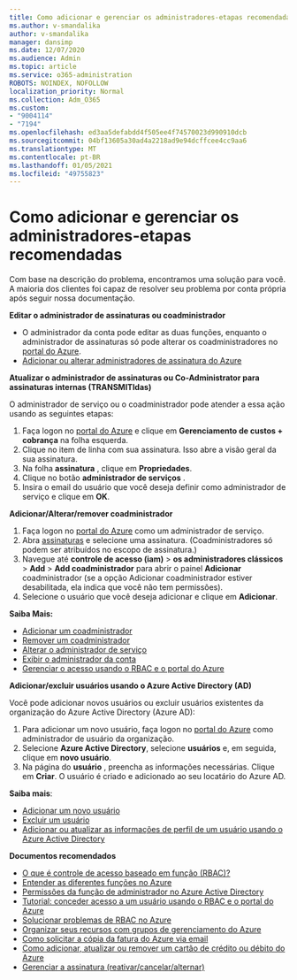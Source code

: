 ```yaml
---
title: Como adicionar e gerenciar os administradores-etapas recomendadas
ms.author: v-smandalika
author: v-smandalika
manager: dansimp
ms.date: 12/07/2020
ms.audience: Admin
ms.topic: article
ms.service: o365-administration
ROBOTS: NOINDEX, NOFOLLOW
localization_priority: Normal
ms.collection: Adm_O365
ms.custom:
- "9004114"
- "7194"
ms.openlocfilehash: ed3aa5defabdd4f505ee4f74570023d990910dcb
ms.sourcegitcommit: 04bf13605a30ad4a2218ad9e94dcffcee4cc9aa6
ms.translationtype: MT
ms.contentlocale: pt-BR
ms.lasthandoff: 01/05/2021
ms.locfileid: "49755823"
---
```

# <a name="how-to-add-and-manage-administrators---recommended-steps"></a>Como adicionar e gerenciar os administradores-etapas recomendadas

Com base na descrição do problema, encontramos uma solução para você. A maioria dos clientes foi capaz de resolver seu problema por conta própria após seguir nossa documentação.

**Editar o administrador de assinaturas ou coadministrador**

- O administrador da conta pode editar as duas funções, enquanto o administrador de assinaturas só pode alterar os coadministradores no [portal do Azure](https://ms.portal.azure.com/#home).
- [Adicionar ou alterar administradores de assinatura do Azure](https://docs.microsoft.com/azure/cost-management-billing/manage/add-change-subscription-administrator)

**Atualizar o administrador de assinaturas ou Co-Administrator para assinaturas internas (TRANSMITIdas)**

O administrador de serviço ou o coadministrador pode atender a essa ação usando as seguintes etapas:

1. Faça logon no [portal do Azure](https://ms.portal.azure.com/#home) e clique em **Gerenciamento de custos + cobrança** na folha esquerda.
2. Clique no item de linha com sua assinatura. Isso abre a visão geral da sua assinatura.
3. Na folha **assinatura** , clique em **Propriedades**. 
4. Clique no botão **administrador de serviços** .
5. Insira o email do usuário que você deseja definir como administrador de serviço e clique em **OK**.

**Adicionar/Alterar/remover coadministrador**

1. Faça logon no [portal do Azure](https://ms.portal.azure.com/#home) como um administrador de serviço.
2. Abra [assinaturas](https://ms.portal.azure.com/#blade/Microsoft_Azure_Billing/SubscriptionsBlade) e selecione uma assinatura. (Coadministradores só podem ser atribuídos no escopo de assinatura.)
3. Navegue até **controle de acesso (iam)**  >  **os administradores clássicos**  >  **Add**  >  **Add coadministrador** para abrir o painel **Adicionar** coadministrador (se a opção Adicionar coadministrador estiver desabilitada, ela indica que você não tem permissões).
4. Selecione o usuário que você deseja adicionar e clique em **Adicionar**.

**Saiba Mais:**
- [Adicionar um coadministrador](https://docs.microsoft.com/azure/role-based-access-control/classic-administrators)
- [Remover um coadministrador](https://docs.microsoft.com/azure/role-based-access-control/classic-administrators)
- [Alterar o administrador de serviço](https://docs.microsoft.com/azure/role-based-access-control/classic-administrators)
- [Exibir o administrador da conta](https://docs.microsoft.com/azure/role-based-access-control/classic-administrators)
- [Gerenciar o acesso usando o RBAC e o portal do Azure](https://docs.microsoft.com/azure/role-based-access-control/role-assignments-portal)

**Adicionar/excluir usuários usando o Azure Active Directory (AD)**

Você pode adicionar novos usuários ou excluir usuários existentes da organização do Azure Active Directory (Azure AD):

1. Para adicionar um novo usuário, faça logon no [portal do Azure](https://ms.portal.azure.com/#home) como administrador de usuário da organização.
2. Selecione **Azure Active Directory**, selecione **usuários** e, em seguida, clique em **novo usuário**.
3. Na página do **usuário** , preencha as informações necessárias. Clique em **Criar**. O usuário é criado e adicionado ao seu locatário do Azure AD.

**Saiba mais**:

- [Adicionar um novo usuário](https://docs.microsoft.com/azure/active-directory/fundamentals/add-users-azure-active-directory)
- [Excluir um usuário](https://docs.microsoft.com/azure/active-directory/fundamentals/add-users-azure-active-directory)
- [Adicionar ou atualizar as informações de perfil de um usuário usando o Azure Active Directory](https://docs.microsoft.com/azure/active-directory/fundamentals/active-directory-users-profile-azure-portal)

**Documentos recomendados**

- [O que é controle de acesso baseado em função (RBAC)?](https://docs.microsoft.com/azure/role-based-access-control/overview)
- [Entender as diferentes funções no Azure](https://docs.microsoft.com/azure/role-based-access-control/rbac-and-directory-admin-roles)
- [Permissões da função de administrador no Azure Active Directory](https://docs.microsoft.com/azure/active-directory/roles/permissions-reference)
- [Tutorial: conceder acesso a um usuário usando o RBAC e o portal do Azure](https://docs.microsoft.com/azure/role-based-access-control/quickstart-assign-role-user-portal)
- [Solucionar problemas de RBAC no Azure](https://docs.microsoft.com/azure/role-based-access-control/troubleshooting)
- [Organizar seus recursos com grupos de gerenciamento do Azure](https://docs.microsoft.com/azure/governance/management-groups/overview)
- [Como solicitar a cópia da fatura do Azure via email](https://azure.microsoft.com/en-us/blog/azure-email-invoices/)
- [Como adicionar, atualizar ou remover um cartão de crédito ou débito do Azure](https://docs.microsoft.com/azure/cost-management-billing/manage/change-credit-card)
- [Gerenciar a assinatura (reativar/cancelar/alternar)](https://docs.microsoft.com/azure/cost-management-billing/manage/subscription-disabled)



